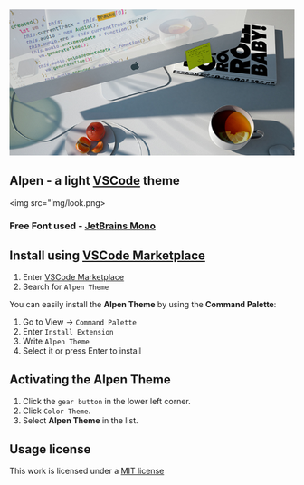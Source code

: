 <img src="img/top.jpg">

## Alpen - a light [VSCode](https://code.visualstudio.com) theme

<img src="img/look.png>

### Free Font used - [JetBrains Mono](https://www.jetbrains.com/lp/mono/)

## Install using [VSCode Marketplace](https://marketplace.visualstudio.com/items?itemName=Yoko-Luxelego.alpen)

1. Enter [VSCode Marketplace](https://marketplace.visualstudio.com/items?itemName=Yoko-Luxelego.alpen)
2. Search for `Alpen Theme`

You can easily install the **Alpen Theme** by using the **Command Palette**:

1. Go to View -> `Command Palette`
2. Enter `Install Extension`
3. Write `Alpen Theme`
4. Select it or press Enter to install

## Activating the Alpen Theme

1. Click the `gear button` in the lower left corner.
2. Click `Color Theme`.
3. Select **Alpen Theme** in the list.

## Usage license

This work is licensed under a [MIT license](https://github.com/luxelego/alpen_vscode_theme/blob/main/LICENSE)
